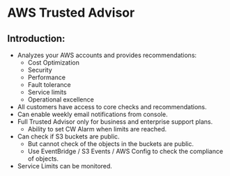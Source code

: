 # AWS Trusted Advisor

## Introduction:

- Analyzes your AWS accounts and provides recommendations:
  - Cost Optimization
  - Security
  - Performance
  - Fault tolerance
  - Service limits
  - Operational excellence
- All customers have access to core checks and recommendations.
- Can enable weekly email notifications from console.
- Full Trusted Advisor only for business and enterprise support plans.
  - Ability to set CW Alarm when limits are reached.
- Can check if S3 buckets are public.
  - But cannot check of the objects in the buckets are public.
  - Use EventBridge / S3 Events / AWS Config to check the compliance of objects.
- Service Limits can be monitored.